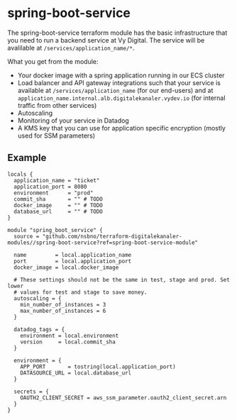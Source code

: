 # spring-boot-service

The spring-boot-service terraform module has the basic infrastructure that you need to run a backend service at Vy Digital. The service will be avalilable at `/services/application_name/*`.

What you get from the module:

- Your docker image with a spring application running in our ECS cluster
- Load balancer and API gateway integrations such that your service is available at `/services/application_name` (for our end-users) and at `application_name.internal.alb.digitalekanaler.vydev.io` (for internal traffic from other services)
- Autoscaling
- Monitoring of your service in Datadog
- A KMS key that you can use for application specific encryption (mostly used for SSM parameters)

## Example

```hcl
locals {
  application_name = "ticket"
  application_port = 8080
  environment      = "prod"
  commit_sha       = "" # TODO
  docker_image     = "" # TODO
  database_url     = "" # TODO
}

module "spring_boot_service" {
  source = "github.com/nsbno/terraform-digitalekanaler-modules//spring-boot-service?ref=spring-boot-service-module"

  name         = local.application_name
  port         = local.application_port
  docker_image = local.docker_image

  # These settings should not be the same in test, stage and prod. Set lower
  # values for test and stage to save money.
  autoscaling = {
    min_number_of_instances = 3
    max_number_of_instances = 6
  }

  datadog_tags = {
    environment = local.environment
    version     = local.commit_sha
  }

  environment = {
    APP_PORT       = tostring(local.application_port)
    DATASOURCE_URL = local.database_url
  }

  secrets = {
    OAUTH2_CLIENT_SECRET = aws_ssm_parameter.oauth2_client_secret.arn
  }
}
```
